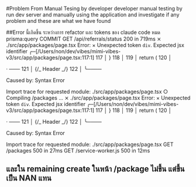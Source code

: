 #Problem From Manual Tesing by developer
developer manual testing by run dev server and manually using the application and investigate if any problem and these are what we have found

##Error นี้เกิดขึ้น ระหว่างการ refactor และ tokens ของ claude code หมด
prisma:query COMMIT
GET /api/referrals/status 200 in 719ms
⨯ ./src/app/packages/page.tsx
Error:
× Unexpected token `div`. Expected jsx identifier
╭─[/Users/non/dev/vibes/mimi-vibes-v3/src/app/packages/page.tsx:117:1]
117 │ }
118 │
119 │ return (
120 │ <div className="min-h-screen bg-gradient-to-br from-base-100 via-base-200 to-base-300 flex flex-col">
· ───
121 │ {/_ Header _/}
122 │ <UnifiedNavbar />
╰────

Caused by:
Syntax Error

Import trace for requested module:
./src/app/packages/page.tsx
○ Compiling /packages ...
⨯ ./src/app/packages/page.tsx
Error:
× Unexpected token `div`. Expected jsx identifier
╭─[/Users/non/dev/vibes/mimi-vibes-v3/src/app/packages/page.tsx:117:1]
117 │ }
118 │
119 │ return (
120 │ <div className="min-h-screen bg-gradient-to-br from-base-100 via-base-200 to-base-300 flex flex-col">
· ───
121 │ {/_ Header _/}
122 │ <UnifiedNavbar />
╰────

Caused by:
Syntax Error

Import trace for requested module:
./src/app/packages/page.tsx
GET /packages 500 in 27ms
GET /service-worker.js 500 in 12ms

## และใน remaining create ในหน้า /package ไม่ขึ้น แต่ขึ้นเป็น NAN แทน
